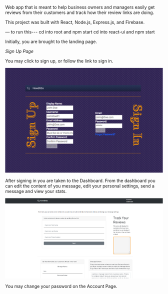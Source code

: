 Web app that is meant to help business owners and managers easily get reviews from their customers and track how their review links are doing.

This project was built with React, Node.js, Express.js, and Firebase.

— to run this---
cd into root and npm start
cd into react-ui and npm start

Initially, you are brought to the landing page.

*Sign Up Page*

You may click to sign up, or follow the link to sign in.

![Signup](./assets/signup.png?raw=true "Signup Page")

After signing in you are taken to the Dashboard. From the dashboard you can edit the content of you message, edit your personal settings, send a message and view your stats. 

![Dashboard](./assets/dashboard.png?raw=true "Dashboard Page")

You may change your password on the Account Page.


